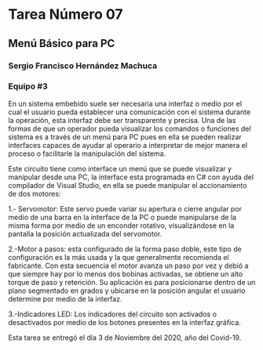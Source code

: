 # Tarea Número 07
## Menú Básico para PC
### Sergio Francisco Hernández Machuca

### Equipo #3

En un sistema embebido suele ser necesaria una interfaz o medio por el cual el usuario pueda establecer una
comunicación con el sistema durante la operación, esta interfaz debe ser transparente y precisa. Una de las 
formas de que un operador pueda visualizar los comandos o funciones del sistema es a través de un menú para PC pues 
en ella se pueden realizar interfaces capaces de ayudar al operario a interpretar de mejor manera el proceso o
facilitarle la manipulación del sistema.

Este circuito tiene como interface un menú que se puede visualizar y manipular desde una PC, la interface esta
programada en C# con ayuda del compilador de Visual Studio, en ella se puede manipular el accionamiento de
dos motores:

1.- Servomotor: Este servo puede variar su apertura o cierre angular por medio de una barra en la interface de la
PC o puede manipularse de la misma forma por medio de un enconder rotativo, visualizándose en la pantalla la
posición actualizada del servomotor.

2.-Motor a pasos: esta configurado de la forma paso doble, este tipo de configuración es la más usada y la que
generalmente recomienda el fabricante. Con esta secuencia el motor avanza un paso por vez y debió a que
siempre hay por lo menos dos bobinas activadas, se obtiene un alto torque de paso y retención. Su aplicación es
para posicionarse dentro de un plano segmentado en grados y ubicarse en la posición angular el usuario determine
por medio de la interfaz.

3.-Indicadores LED: Los indicadores del circuito son activados o desactivados por medio de los botones presentes
en la interfaz gráfica.


Esta tarea se entregó el día 3 de Noviembre del 2020, año del Covid-19.
